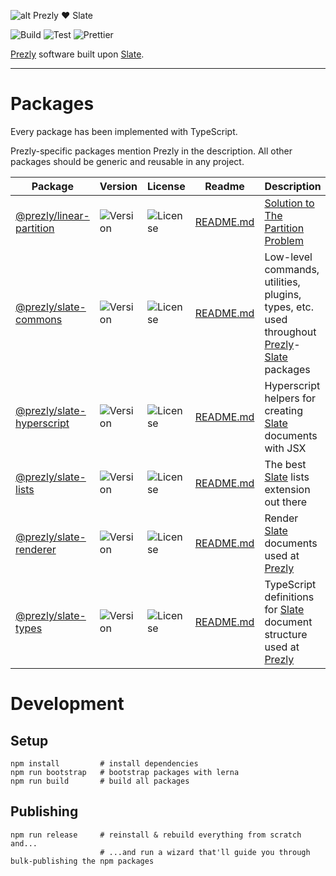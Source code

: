 ![alt Prezly ❤️ Slate](https://cdn.uc.assets.prezly.com/b9c8de97-cc75-4780-baa0-c9d9ac4c7c09/prezly-slate.png)

![Build](https://github.com/kamilmielnik/scrabble-solver/workflows/Build/badge.svg)
![Test](https://github.com/kamilmielnik/scrabble-solver/workflows/Test/badge.svg)
![Prettier](https://github.com/prezly/slate/workflows/Prettier/badge.svg)

[Prezly](https://www.prezly.com/) software built upon [Slate](http://slatejs.org/).

---

# Packages

Every package has been implemented with TypeScript.

Prezly-specific packages mention Prezly in the description. All other packages should be generic and reusable in any project.

| Package                                                                              | Version                                                            | License                                                            | Readme                                            | Description                                                                                                                                      |
| ------------------------------------------------------------------------------------ | ------------------------------------------------------------------ | ------------------------------------------------------------------ | ------------------------------------------------- | ------------------------------------------------------------------------------------------------------------------------------------------------ |
| [@prezly/linear-partition](https://www.npmjs.com/package/@prezly/linear-partition)   | ![Version](https://img.shields.io/npm/v/@prezly/linear-partition)  | ![License](https://img.shields.io/npm/l/@prezly/linear-partition)  | [README.md](packages/linear-partition/README.md)  | [Solution to The Partition Problem](https://github.com/technically-php/linear-partitioning/blob/master/src/LinearPartitioning.php)               |
| [@prezly/slate-commons](https://www.npmjs.com/package/@prezly/slate-commons)         | ![Version](https://img.shields.io/npm/v/@prezly/slate-commons)     | ![License](https://img.shields.io/npm/l/@prezly/slate-commons)     | [README.md](packages/slate-commons/README.md)     | Low-level commands, utilities, plugins, types, etc. used throughout [Prezly](https://www.prezly.com/)-[Slate](https://www.slatejs.org/) packages |
| [@prezly/slate-hyperscript](https://www.npmjs.com/package/@prezly/slate-hyperscript) | ![Version](https://img.shields.io/npm/v/@prezly/slate-hyperscript) | ![License](https://img.shields.io/npm/l/@prezly/slate-hyperscript) | [README.md](packages/slate-hyperscript/README.md) | Hyperscript helpers for creating [Slate](https://www.slatejs.org/) documents with JSX                                                            |
| [@prezly/slate-lists](https://www.npmjs.com/package/@prezly/slate-lists)             | ![Version](https://img.shields.io/npm/v/@prezly/slate-lists)       | ![License](https://img.shields.io/npm/l/@prezly/slate-lists)       | [README.md](packages/slate-lists/README.md)       | The best [Slate](https://www.slatejs.org/) lists extension out there                                                                             |
| [@prezly/slate-renderer](https://www.npmjs.com/package/@prezly/slate-renderer)       | ![Version](https://img.shields.io/npm/v/@prezly/slate-renderer)    | ![License](https://img.shields.io/npm/l/@prezly/slate-renderer)    | [README.md](packages/slate-renderer/README.md)    | Render [Slate](https://www.slatejs.org/) documents used at [Prezly](https://www.prezly.com/)                                                     |
| [@prezly/slate-types](https://www.npmjs.com/package/@prezly/slate-types)             | ![Version](https://img.shields.io/npm/v/@prezly/slate-types)       | ![License](https://img.shields.io/npm/l/@prezly/slate-types)       | [README.md](packages/slate-types/README.md)       | TypeScript definitions for [Slate](https://www.slatejs.org/) document structure used at [Prezly](https://www.prezly.com/)                        |

# Development

## Setup

```Shell
npm install         # install dependencies
npm run bootstrap   # bootstrap packages with lerna
npm run build       # build all packages
```

## Publishing

```Shell
npm run release     # reinstall & rebuild everything from scratch and...
                    # ...and run a wizard that'll guide you through bulk-publishing the npm packages
```
